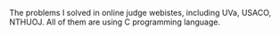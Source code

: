 The problems I solved in online judge webistes, including UVa, USACO, NTHUOJ.
All of them are using C programming language.